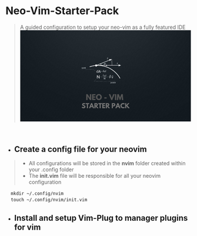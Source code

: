 # Neo-Vim-Starter-Pack

>A guided configuration  to setup your neo-vim as a fully featured IDE
>![Project Banner](./Images/Repo-Banner.png)

<br>

* ##  Create a config file for your neovim

> *  All configurations will be stored in the  **nvim** folder created within your .config folder 
> * The  **init.vim** file  will be responsible for all your neovim configuration

```html
  mkdir ~/.config/nvim
  touch ~/.config/nvim/init.vim
```
* ##  Install and setup Vim-Plug to manager plugins for vim

